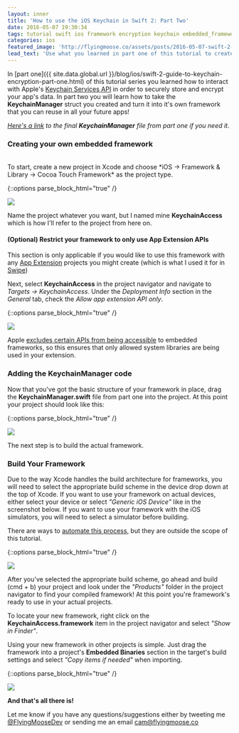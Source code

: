 ```yaml
---
layout: inner
title: 'How to use the iOS Keychain in Swift 2: Part Two'
date: 2016-05-07 19:30:34
tags: tutorial swift ios framework encryption keychain embedded_framework
categories: ios
featured_image: 'http://flyingmoose.co/assets/posts/2016-05-07-swift-2-guide-to-keychain-encryption-part-two/build-framework.png'
lead_text: 'Use what you learned in part one of this tutorial to create your own reusable embedded Swift framework.'
---
```


In [part one]({{ site.data.global.url }}/blog/ios/swift-2-guide-to-keychain-encryption-part-one.html) of this tutorial series you learned how to interact with Apple's [Keychain Services API](https://developer.apple.com/library/ios/documentation/Security/Reference/keychainservices/) in order to securely store and encrypt your app's data. In part two you will learn how to take the **KeychainManager** struct you created and turn it into it's own framework that you can reuse in all your future apps!

*[Here's a link](https://gist.github.com/cabotmoose/529600f3c34b94acba151c3774d39aa1) to the final **KeychainManager** file from part one if you need it.*

### Creating your own embedded framework
<br>
To start, create a new project in Xcode and choose *iOS -> Framework & Library -> Cocoa Touch Framework* as the project type. 

{::options parse_block_html="true" /}

<img class="img-responsive" src="{{ site.data.global.url }}/assets/posts/2016-05-07-swift-2-guide-to-keychain-encryption-part-two/create-new-framework.png"/>


Name the project whatever you want, but I named mine **KeychainAccess** which is how I'll refer to the project from here on. 

#### (Optional) Restrict your framework to only use App Extension APIs 

This section is only applicable if you would like to use this framework with any [App Extension](https://developer.apple.com/library/ios/documentation/General/Conceptual/ExtensibilityPG/ExtensionScenarios.html) projects you might create (which is what I used it for in [Swipe](http://flyingmoose.co/swipe))

Next, select **KeychainAccess** in the project navigator and navigate to *Targets -> KeychainAccess*. Under the *Deployment Info* section in the *General* tab, check the *Allow app extension API only*. 

{::options parse_block_html="true" /}

<img class="img-responsive" src="{{ site.data.global.url }}/assets/posts/2016-05-07-swift-2-guide-to-keychain-encryption-part-two/allow-app-extensions.png"/>


Apple [excludes certain APIs from being accessible](https://developer.apple.com/library/ios/documentation/General/Conceptual/ExtensibilityPG/ExtensionOverview.html#//apple_ref/doc/uid/TP40014214-CH2-SW6) to embedded frameworks, so this ensures that only allowed system libraries are being used in your extension. 


### Adding the KeychainManager code 

Now that you've got the basic structure of your framework in place, drag the **KeychainManager.swift** file from part one into the project. At this point your project should look like this: 

{::options parse_block_html="true" /}

<img class="img-responsive" src="{{ site.data.global.url }}/assets/posts/2016-05-07-swift-2-guide-to-keychain-encryption-part-two/add-keychain-manager.png"/>


The next step is to build the actual framework. 

### Build Your Framework

Due to the way Xcode handles the build architecture for frameworks, you will need to select the appropriate build scheme in the device drop down at the top of Xcode. If you want to use your framework on actual devices, either select your device or select *"Generic iOS Device"* like in the screenshot below. If you want to use your framework with the iOS simulators, you will need to select a simulator before building. 

There are ways to [automate this process](https://gist.github.com/brett-stover-hs/8196a9c237f291542910/raw/fbce985f8ba5b872d88c0eab983136eb3b5b855a/frameworks_blogpost_merge_script.sh), but they are outside the scope of this tutorial. 


{::options parse_block_html="true" /}

<img class="img-responsive" src="{{ site.data.global.url }}/assets/posts/2016-05-07-swift-2-guide-to-keychain-encryption-part-two/build-framework.png"/>


After you've selected the appropriate build scheme, go ahead and build (cmd + b) your project and look under the *"Products"* folder in the project navigator to find your compiled framework! At this point you're framework's ready to use in your actual projects. 

To locate your new framework, right click on the **KeychainAccess.framework** item in the project navigator and select *"Show in Finder"*. 

Using your new framework in other projects is simple. Just drag the framework into a project's **Embedded Binaries** section in the target's build settings and select *"Copy items if needed"* when importing. 

{::options parse_block_html="true" /}

<img class="img-responsive" src="{{ site.data.global.url }}/assets/posts/2016-05-07-swift-2-guide-to-keychain-encryption-part-two/copy-framework.png"/>


**And that's all there is!**

Let me know if you have any questions/suggestions either by tweeting me [@FlyingMooseDev](https://twitter.com/FlyingMooseDev) or sending me an email [cam@flyingmoose.co](mailto:cam@flyingmoose.co)
